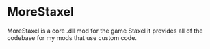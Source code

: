 # MoreStaxel
MoreStaxel is a core .dll mod for the game Staxel it provides all of the codebase for my mods that use custom code.
